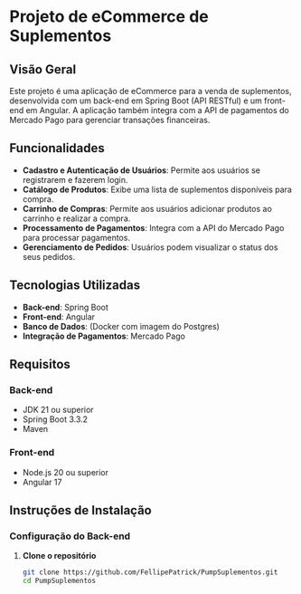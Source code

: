 # Projeto de eCommerce de Suplementos

## Visão Geral

Este projeto é uma aplicação de eCommerce para a venda de suplementos, desenvolvida com um back-end em Spring Boot (API RESTful) e um front-end em Angular. A aplicação também integra com a API de pagamentos do Mercado Pago para gerenciar transações financeiras.

## Funcionalidades

- **Cadastro e Autenticação de Usuários**: Permite aos usuários se registrarem e fazerem login.
- **Catálogo de Produtos**: Exibe uma lista de suplementos disponíveis para compra.
- **Carrinho de Compras**: Permite aos usuários adicionar produtos ao carrinho e realizar a compra.
- **Processamento de Pagamentos**: Integra com a API do Mercado Pago para processar pagamentos.
- **Gerenciamento de Pedidos**: Usuários podem visualizar o status dos seus pedidos.

## Tecnologias Utilizadas

- **Back-end**: Spring Boot
- **Front-end**: Angular
- **Banco de Dados**: (Docker com imagem do Postgres)
- **Integração de Pagamentos**: Mercado Pago

## Requisitos

### Back-end

- JDK 21 ou superior
- Spring Boot 3.3.2 
- Maven

### Front-end

- Node.js 20 ou superior
- Angular 17

## Instruções de Instalação

### Configuração do Back-end

1. **Clone o repositório**

    ```bash
    git clone https://github.com/FellipePatrick/PumpSuplementos.git
    cd PumpSuplementos
    ```
